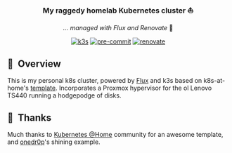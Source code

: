 <div align="center">

### My raggedy homelab Kubernetes cluster :sailboat:

_... managed with Flux and Renovate_ :robot:

</div>

<div align="center">

[![k3s](https://img.shields.io/badge/k3s-v1.22.3-brightgreen?style=for-the-badge&logo=kubernetes&logoColor=white)](https://k3s.io/)
[![pre-commit](https://img.shields.io/badge/pre--commit-enabled-brightgreen?logo=pre-commit&logoColor=white&style=for-the-badge)](https://github.com/pre-commit/pre-commit)
[![renovate](https://img.shields.io/badge/renovate-enabled-brightgreen?style=for-the-badge&logo=renovatebot&logoColor=white)](https://github.com/renovatebot/renovate)

</div>

## :book:&nbsp; Overview
This is my personal k8s cluster, powered by [Flux](https://github.com/fluxcd/flux2) and k3s based on k8s-at-home's [template](https://github.com/k8s-at-home/template-cluster-k3s). Incorporates a Proxmox hypervisor for the ol Lenovo TS440 running a hodgepodge of disks.

## :handshake:&nbsp; Thanks

Much thanks to [Kubernetes @Home](https://github.com/k8s-at-home/) community for an awesome template, and [onedr0p](https://github.com/onedr0p/home-cluster)'s shining example.
